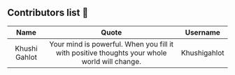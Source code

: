 ## Contributors list 📝

| Name | Quote | Username |
|:------:|:--------:|:---------:|
Khushi Gahlot| Your mind is powerful. When you fill it with positive thoughts your whole world will change. | Khushigahlot
